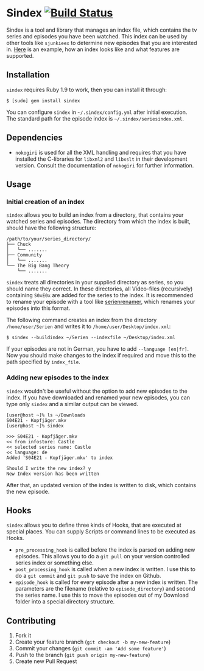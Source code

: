 # Sindex [![Build Status](https://secure.travis-ci.org/pboehm/sindex.png)](http://travis-ci.org/pboehm/sindex)

Sindex is a tool and library that manages an index file, which contains the tv
series and episodes you have been watched. This index can be used by other
tools like `sjunkieex` to determine new episodes that you are interested in.
[Here](https://github.com/pboehm/sindex/blob/master/test/seriesindex_example.xml)
is an example, how an index looks like and what features are supported.

## Installation

`sindex` requires Ruby 1.9 to work, then you can install it through:

    $ [sudo] gem install sindex

You can configure `sindex` in `~/.sindex/config.yml` after initial
execution. The standard path for the episode index is
`~/.sindex/seriesindex.xml`.

## Dependencies

 - `nokogiri` is used for all the XML handling and requires that you have
   installed the C-libraries for `libxml2` and `libxslt` in their development
   version. Consult the documentation of `nokogiri` for further information.

## Usage

### Initial creation of an index

`sindex` allows you to build an index from a directory, that contains your
watched series and episodes. The directory from which the index is built,
should have the following structure:

    /path/to/your/series_directory/
    ├── Chuck
    │   └── .......
    ├── Community
    │   └── .......
    └── The Big Bang Theory
        └── .......

`sindex` treats all directories in your supplied directory as series, so you
should name they correct. In these directories, all Video-files (recursively)
containing `S0xE0x` are added for the series to the index. It is recommended to
rename your episode with a tool like
[serienrenamer](https://github.com/pboehm/serienrenamer), which renames your
episodes into this format.

The following command creates an index from the directory `/home/user/Serien`
and writes it to `/home/user/Desktop/index.xml`:

    $ sindex --buildindex ~/Serien --indexfile ~/Desktop/index.xml

If your episodes are not in German, you have to add `--language [en|fr]`. Now
you should make changes to the index if required and move this to the path
specified by `index_file`.

### Adding new episodes to the index

`sindex` wouldn't be useful without the option to add new episodes to the
index. If you have downloaded and renamed your new episodes, you can type only
`sindex` and a similar output can be viewed.

    [user@host ~]% ls ~/Downloads
    S04E21 - Kopfjäger.mkv
    [user@host ~]% sindex

    >>> S04E21 - Kopfjäger.mkv
    << from infostore: Castle
    << selected series name: Castle
    << language: de
    Added 'S04E21 - Kopfjäger.mkv' to index

    Should I write the new index? y
    New Index version has been written

After that, an updated version of the index is written to disk, which contains
the new episode.

## Hooks

`sindex` allows you to define three kinds of Hooks, that are executed at special places. You can supply Scripts or command lines to be executed as Hooks.

 * `pre_processing_hook` is called before the index is parsed on adding new
   episodes. This allows you to do a `git pull` on your version controlled
   series index or something else.
 * `post_processing_hook` is called when a new index is written. I use this
   to do a `git commit` and `git push` to save the index on Github.
 * `episode_hook` is called for every episode after a new index is written.
   The parameters are the filename (relative to `episode_directory`) and second
   the series name. I use this to move the episodes out of my Download folder
   into a special directory structure.

## Contributing

1. Fork it
2. Create your feature branch (`git checkout -b my-new-feature`)
3. Commit your changes (`git commit -am 'Add some feature'`)
4. Push to the branch (`git push origin my-new-feature`)
5. Create new Pull Request
